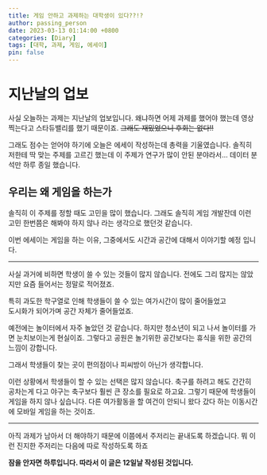 ```yaml
---
title: 게임 안하고 과제하는 대학생이 있다??!?
author: passing_person
date: 2023-03-13 01:14:00 +0800
categories: [Diary]
tags: [대학, 과제, 게임, 에세이]
pin: false
---
```


# 지난날의 업보

사실 오늘하는 과제는 지난날의 업보입니다.
왜냐하면 어제 과제를 했어야 했는데 영상 찍는다고 스타듀밸리를 했기 때문이죠.
~~그래도 재밌었으니 후회는 없다!!~~

그래도 점수는 얻어야 하기에 오늘은 에세이 작성하는데 총력을 기울였습니다.
솔직히 저한테 딱 맞는 주제를 고르긴 했는데 이 주제가 연구가 많이 안된 분야라서...
데이터 분석만 하루 종일 했습니다.

## 우리는 왜 게임을 하는가

솔직히 이 주제를 정할 때도 고민을 많이 했습니다. 
그래도 솔직히 게임 개발잔데 이런 고민 한번쯤은 해봐야 하지 않나 라는 생각으로 했던것 같습니다. 

이번 에세이는 게임을 하는 이유, 그중에서도 시간과 공간에 대해서 이야기할 예정 입니다. 

---
사실 과거에 비하면 학생이 쓸 수 있는 것들이 많지 않습니다. 
전에도 그리 많지는 않았지만 요즘 들어서는 정말로 적어졌죠.

특히 과도한 학구열로 인해 학생들이 쓸 수 있는 여가시간이 많이 줄어들었고  
도시화가 되어가며 공간 자체가 줄어들었죠. 

예전에는 놀이터에서 자주 놀았던 것 같습니다. 
하지만 청소년이 되고 나서 놀이터를 가면 눈치보이는게 현실이죠.
그렇다고 공원은 놀기위한 공간보다는 휴식을 위한 공간의 느낌이 강합니다. 

그래서 학생들이 찾는 곳이 편의점이나 피씨방이 아닌가 생각합니다. 

이런 상황에서 학생들이 할 수 있는 선택은 많지 않습니다.
축구를 하려고 해도 간간히 공차는게 다고 야구는 축구보다 훨씬 큰 장소를 필요로 하고요.
그렇기 때문에 학생들이 게임을 하지 않나 싶습니다.
다른 여가활동을 할 여건이 안되니 왔다 갔다 하는 이동시간에 모바일 게임을 하는 것이죠.

---

아직 과제가 남아서 더 해야하기 때문에 이쯤에서 주저리는 끝내도록 하겠습니다.
뭐 이런 진지한 주저리는 다음에 따로 작성하도록 하죠

__잠을 안자면 하루입니다. 따라서 이 글은 12일날 작성된 것입니다.__